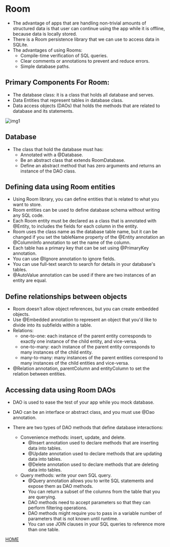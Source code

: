 # **Room**

* The advantage of apps that are handling non-trivial amounts of structured data is that user can continue using the app while it is offline, because data is locally stored.
* There is a Room persistence library that we can use to access data in SQLite.
* The advantages of using Rooms:
  * Compile-time verification of SQL queries.
  * Clear comments or annotations to prevent and reduce errors.
  * Simple database paths.

## **Primary Components For Room:**

* The database class: it is a class that holds all database and serves.
* Data Entities that represent tables in database class.
* Data access objects (DAOs) that holds the methods that are related to database and its statements.

![img1](https://developer.android.com/images/training/data-storage/room_architecture.png)

## **Database**

* The class that hold the database must has:
  * Annotated with a @Database.
  * Be an abstract class that extends RoomDatabase.
  * Define an abstract method that has zero arguments and returns an instance of the DAO class.

## **Defining data using Room entities**

* Using Room library, you can define entities that is related to what you want to store.
* Room entities can be used to define database schema without writing any SQL code.
* Each Room entity must be declared as a class that is annotated with @Entity, to includes the fields for each column in the entity.
* Room uses the class name as the database table name, but it can be changed if you set the tableName property of the @Entity annotation an @ColumnInfo annotation to set the name of the column.
* Each table has a primary key that can be set using @PrimaryKey annotation.
* You can use @Ignore annotation to ignore fields.
* You can use full-text search to search for details in your database's tables.
* @AutoValue annotation can be used if there are two instances of an entity are equal.

## **Define relationships between objects**

* Room doesn't allow object references, but you can create embedded objects.
* Use @Embedded annotation to represent an object that you'd like to divide into its subfields within a table.
* Relations:
  * one-to-one: each instance of the parent entity corresponds to exactly one instance of the child entity, and vice-versa.
  * one-to-many: each instance of the parent entity corresponds to many instances of the child entity.
  * many-to-many: many instances of the parent entities correspond to many instances of the child entities and vice-versa.
* @Relation annotation, parentColumn and entityColumn to set the relation between entities.

## **Accessing data using Room DAOs**

* DAO is used to ease the test of your app while you mock database.
* DAO can be an interface or abstract class, and you must use @Dao annotation.

* There are two types of DAO methods that define database interactions:
  * Convenience methods: insert, update, and    delete.
    * @Insert annotation used to declare methods that are inserting data into tables.
    * @Update annotation used to declare methods that are updating data into tables.
    * @Delete annotation used to declare methods that are deleting data into tables.
  * Query methods: write your own SQL query.
    * @Query annotation allows you to write SQL statements and expose them as DAO methods.
    * You can return a subset of the columns from the table that you are querying.
    * DAO methods need to accept parameters so that they can perform filtering operations.
    * DAO methods might require you to pass in a variable number of parameters that is not known until runtime.
    * You can use JOIN clauses in your SQL queries to reference more than one table.

[HOME](https://malkhaleel88.github.io/reading-notes)
